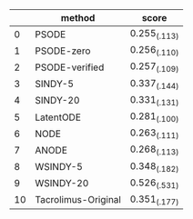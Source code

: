 | | method | score |
| --- | --- | --- |
| 0 | PSODE | $0.255_{(.113)}$ |
| 1 | PSODE-zero | $0.256_{(.110)}$ |
| 2 | PSODE-verified | $0.257_{(.109)}$ |
| 3 | SINDY-5 | $0.337_{(.144)}$ |
| 4 | SINDY-20 | $0.331_{(.131)}$ |
| 5 | LatentODE | $0.281_{(.100)}$ |
| 6 | NODE | $0.263_{(.111)}$ |
| 7 | ANODE | $0.268_{(.113)}$ |
| 8 | WSINDY-5 | $0.348_{(.182)}$ |
| 9 | WSINDY-20 | $0.526_{(.531)}$ |
| 10 | Tacrolimus-Original | $0.351_{(.177)}$ |
